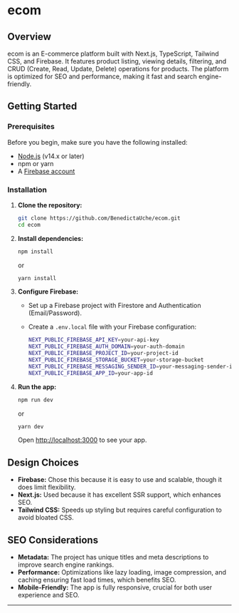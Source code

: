
# ecom

## Overview

ecom is an E-commerce platform built with Next.js, TypeScript, Tailwind CSS, and Firebase. It features product listing, viewing details, filtering, and CRUD (Create, Read, Update, Delete) operations for products. The platform is optimized for SEO and performance, making it fast and search engine-friendly.

## Getting Started

### Prerequisites

Before you begin, make sure you have the following installed:

- [Node.js](https://nodejs.org/) (v14.x or later)
- npm or yarn
- A [Firebase account](https://firebase.google.com/)

### Installation

1. **Clone the repository:**

   ```bash
   git clone https://github.com/BenedictaUche/ecom.git
   cd ecom
   ```

2. **Install dependencies:**

   ```bash
   npm install
   ```
   or
   ```bash
   yarn install
   ```

3. **Configure Firebase:**

   - Set up a Firebase project with Firestore and Authentication (Email/Password).
   - Create a `.env.local` file with your Firebase configuration:

     ```bash
     NEXT_PUBLIC_FIREBASE_API_KEY=your-api-key
     NEXT_PUBLIC_FIREBASE_AUTH_DOMAIN=your-auth-domain
     NEXT_PUBLIC_FIREBASE_PROJECT_ID=your-project-id
     NEXT_PUBLIC_FIREBASE_STORAGE_BUCKET=your-storage-bucket
     NEXT_PUBLIC_FIREBASE_MESSAGING_SENDER_ID=your-messaging-sender-id
     NEXT_PUBLIC_FIREBASE_APP_ID=your-app-id
     ```

4. **Run the app:**

   ```bash
   npm run dev
   ```
   or
   ```bash
   yarn dev
   ```

   Open [http://localhost:3000](http://localhost:3000) to see your app.

## Design Choices

- **Firebase:** Chose this because it is easy to use and scalable, though it does limit flexibility.
- **Next.js:** Used because it has excellent SSR support, which enhances SEO.
- **Tailwind CSS:** Speeds up styling but requires careful configuration to avoid bloated CSS.

## SEO Considerations

- **Metadata:** The project has unique titles and meta descriptions to improve search engine rankings.
- **Performance:** Optimizations like lazy loading, image compression, and caching ensuring fast load times, which benefits SEO.
- **Mobile-Friendly:** The app is fully responsive, crucial for both user experience and SEO.



---
